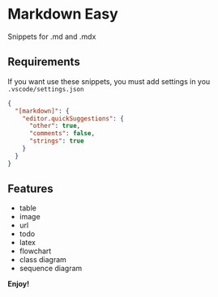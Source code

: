 # Markdown Easy

Snippets for .md and .mdx

## Requirements

If you want use these snippets, you must add settings in you `.vscode/settings.json`

``` json
{
  "[markdown]": {
    "editor.quickSuggestions": {
      "other": true,
      "comments": false,
      "strings": true
    }
  }
}
```

## Features

- table
- image
- url
- todo
- latex
- flowchart
- class diagram
- sequence diagram


**Enjoy!**
